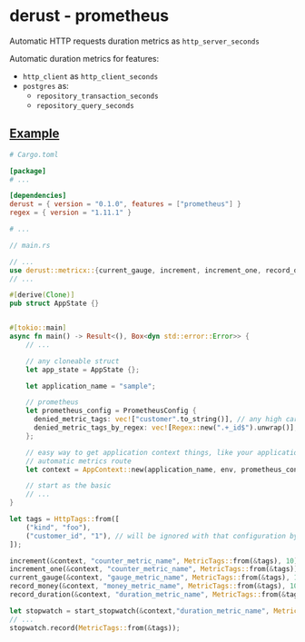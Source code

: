 # derust - prometheus

Automatic HTTP requests duration metrics as `http_server_seconds`

Automatic duration metrics for features:
- `http_client` as `http_client_seconds`
- `postgres` as:
    - `repository_transaction_seconds`
    - `repository_query_seconds`

## [Example](https://github.com/deroldo/derust/tree/main/examples/metrics/prometheus)

```toml
# Cargo.toml

[package]
# ...

[dependencies]
derust = { version = "0.1.0", features = ["prometheus"] }
regex = { version = "1.11.1" }

# ...
```

```rust
// main.rs

// ...
use derust::metricx::{current_gauge, increment, increment_one, record_duration, record_money, start_stopwatch, MetricTags, PrometheusConfig};
// ...

#[derive(Clone)]
pub struct AppState {}


#[tokio::main]
async fn main() -> Result<(), Box<dyn std::error::Error>> {
    // ...

    // any cloneable struct
    let app_state = AppState {};

    let application_name = "sample";

    // prometheus
    let prometheus_config = PrometheusConfig {
      denied_metric_tags: vec!["customer".to_string()], // any high cardinality http tags (log tags)
      denied_metric_tags_by_regex: vec![Regex::new(".+_id$").unwrap()], // any high cardinality http tags regex (log tags)
    };

    // easy way to get application context things, like your application state struct
    // automatic metrics route
    let context = AppContext::new(application_name, env, prometheus_config, app_state)?;

    // start as the basic 
    // ... 
}
```

```rust
let tags = HttpTags::from([
    ("kind", "foo"),
    ("customer_id", "1"), // will be ignored with that configuration by `denied_metric_tags`
]);

increment(&context, "counter_metric_name", MetricTags::from(&tags), 10);
increment_one(&context, "counter_metric_name", MetricTags::from(&tags));
current_gauge(&context, "gauge_metric_name", MetricTags::from(&tags), 100.0);
record_money(&context, "money_metric_name", MetricTags::from(&tags), 100.0);
record_duration(&context, "duration_metric_name", MetricTags::from(&tags), 100.0);

let stopwatch = start_stopwatch(&context,"duration_metric_name", MetricTags::from(&tags));
// ...
stopwatch.record(MetricTags::from(&tags));
```